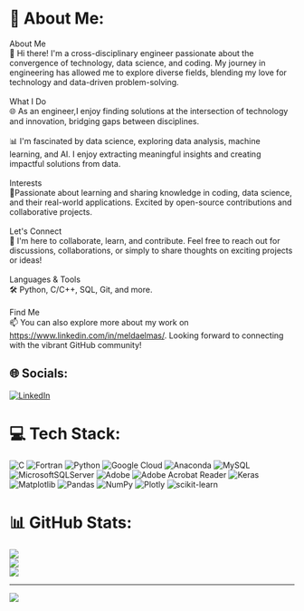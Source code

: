 # 💫 About Me:
About Me<br>👋 Hi there! I'm a cross-disciplinary engineer passionate about the convergence of technology, data science, and coding. My journey in engineering has allowed me to explore diverse fields, blending my love for technology and data-driven problem-solving.<br><br>What I Do<br>🌐 As an engineer,I enjoy finding solutions at the intersection of technology and innovation, bridging gaps between disciplines.<br><br>📊 I'm fascinated by data science, exploring data analysis, machine learning, and AI. I enjoy extracting meaningful insights and creating impactful solutions from data.<br><br>Interests<br>🌱Passionate about learning and sharing knowledge in coding, data science, and their real-world applications. Excited by open-source contributions and collaborative projects.<br><br>Let's Connect<br>🚀 I'm here to collaborate, learn, and contribute. Feel free to reach out for discussions, collaborations, or simply to share thoughts on exciting projects or ideas!<br><br>Languages & Tools<br>🛠️ Python, C/C++, SQL, Git, and more.<br><br>Find Me<br>📫 You can also explore more about my work on https://www.linkedin.com/in/meldaelmas/. Looking forward to connecting with the vibrant GitHub community!


## 🌐 Socials:
[![LinkedIn](https://img.shields.io/badge/LinkedIn-%230077B5.svg?logo=linkedin&logoColor=white)](https://linkedin.com/in/https://www.linkedin.com/in/meldaelmas/) 

# 💻 Tech Stack:
![C](https://img.shields.io/badge/c-%2300599C.svg?style=for-the-badge&logo=c&logoColor=white) ![Fortran](https://img.shields.io/badge/Fortran-%23734F96.svg?style=for-the-badge&logo=fortran&logoColor=white) ![Python](https://img.shields.io/badge/python-3670A0?style=for-the-badge&logo=python&logoColor=ffdd54) ![Google Cloud](https://img.shields.io/badge/GoogleCloud-%234285F4.svg?style=for-the-badge&logo=google-cloud&logoColor=white) ![Anaconda](https://img.shields.io/badge/Anaconda-%2344A833.svg?style=for-the-badge&logo=anaconda&logoColor=white) ![MySQL](https://img.shields.io/badge/mysql-%2300000f.svg?style=for-the-badge&logo=mysql&logoColor=white) ![MicrosoftSQLServer](https://img.shields.io/badge/Microsoft%20SQL%20Server-CC2927?style=for-the-badge&logo=microsoft%20sql%20server&logoColor=white) ![Adobe](https://img.shields.io/badge/adobe-%23FF0000.svg?style=for-the-badge&logo=adobe&logoColor=white) ![Adobe Acrobat Reader](https://img.shields.io/badge/Adobe%20Acrobat%20Reader-EC1C24.svg?style=for-the-badge&logo=Adobe%20Acrobat%20Reader&logoColor=white) ![Keras](https://img.shields.io/badge/Keras-%23D00000.svg?style=for-the-badge&logo=Keras&logoColor=white) ![Matplotlib](https://img.shields.io/badge/Matplotlib-%23ffffff.svg?style=for-the-badge&logo=Matplotlib&logoColor=black) ![Pandas](https://img.shields.io/badge/pandas-%23150458.svg?style=for-the-badge&logo=pandas&logoColor=white) ![NumPy](https://img.shields.io/badge/numpy-%23013243.svg?style=for-the-badge&logo=numpy&logoColor=white) ![Plotly](https://img.shields.io/badge/Plotly-%233F4F75.svg?style=for-the-badge&logo=plotly&logoColor=white) ![scikit-learn](https://img.shields.io/badge/scikit--learn-%23F7931E.svg?style=for-the-badge&logo=scikit-learn&logoColor=white)
# 📊 GitHub Stats:
![](https://github-readme-stats.vercel.app/api?username=Mel77E&theme=dark&hide_border=true&include_all_commits=true&count_private=true)<br/>
![](https://github-readme-streak-stats.herokuapp.com/?user=Mel77E&theme=dark&hide_border=true)<br/>
![](https://github-readme-stats.vercel.app/api/top-langs/?username=Mel77E&theme=dark&hide_border=true&include_all_commits=true&count_private=true&layout=compact)

---
[![](https://visitcount.itsvg.in/api?id=Mel77E&icon=0&color=0)](https://visitcount.itsvg.in)

<!-- Proudly created with GPRM ( https://gprm.itsvg.in ) -->
